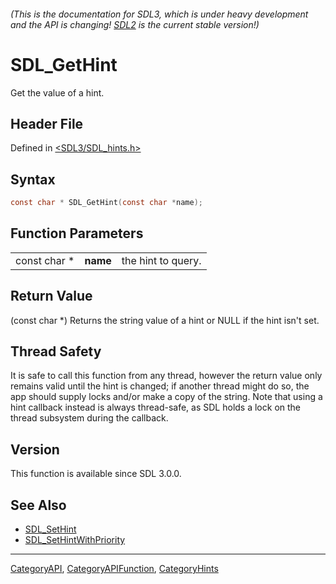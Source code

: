 ###### (This is the documentation for SDL3, which is under heavy development and the API is changing! [SDL2](https://wiki.libsdl.org/SDL2/) is the current stable version!)
# SDL_GetHint

Get the value of a hint.

## Header File

Defined in [<SDL3/SDL_hints.h>](https://github.com/libsdl-org/SDL/blob/main/include/SDL3/SDL_hints.h)

## Syntax

```c
const char * SDL_GetHint(const char *name);
```

## Function Parameters

|              |          |                    |
| ------------ | -------- | ------------------ |
| const char * | **name** | the hint to query. |

## Return Value

(const char *) Returns the string value of a hint or NULL if the hint isn't
set.

## Thread Safety

It is safe to call this function from any thread, however the return value
only remains valid until the hint is changed; if another thread might do
so, the app should supply locks and/or make a copy of the string. Note that
using a hint callback instead is always thread-safe, as SDL holds a lock on
the thread subsystem during the callback.

## Version

This function is available since SDL 3.0.0.

## See Also

- [SDL_SetHint](SDL_SetHint)
- [SDL_SetHintWithPriority](SDL_SetHintWithPriority)

----
[CategoryAPI](CategoryAPI), [CategoryAPIFunction](CategoryAPIFunction), [CategoryHints](CategoryHints)

